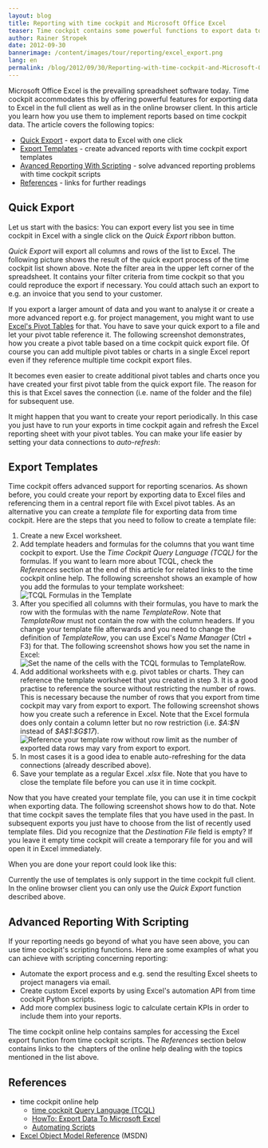 ```yaml
---
layout: blog
title: Reporting with time cockpit and Microsoft Office Excel
teaser: Time cockpit contains some powerful functions to export data to Microsoft Office Excel. Learn how you use this feature for reporting purposes.
author: Rainer Stropek
date: 2012-09-30
bannerimage: /content/images/tour/reporting/excel_export.png
lang: en
permalink: /blog/2012/09/30/Reporting-with-time-cockpit-and-Microsoft-Office-Excel
---
```


<p>Microsoft Office Excel is the prevailing spreadsheet software today. Time cockpit accommodates this by offering powerful features for exporting data to Excel in the full client as well as in the online browser client. In this article you learn how you use them to implement reports based on time cockpit data. The article covers the following topics:</p><ul>
  <li>
    <a href="#QuickExport">Quick Export</a> - export data to Excel with one click</li>
  <li>
    <a href="#ExportTemplates">Export Templates</a> - create advanced reports with time cockpit export templates</li>
  <li>
    <a href="#Scripting">Avanced Reporting With Scripting</a> - solve advanced reporting problems with time cockpit scripts</li>
  <li>
    <a href="#References">References</a> - links for further readings</li>
</ul><h2>
  <a id="QuickExport"></a>Quick Export</h2><p>Let us start with the basics: You can export every list you see in time cockpit in Excel with a single click on the <em>Quick Export</em> ribbon button.</p><function name="Composite.Media.ImageGallery.Slimbox2">
  <param name="MediaImage" value="MediaArchive:ae6e4b81-289e-43f6-8492-855a3a8bad66" />
  <param name="GroupName" value=" page" />
</function><p>
  <em>Quick Export</em> will export all columns and rows of the list to Excel. The following picture shows the result of the quick export process of the time cockpit list shown above. Note the filter area in the upper left corner of the spreadsheet. It contains your filter criteria from time cockpit so that you could reproduce the export if necessary. You could attach such an export to e.g. an invoice that you send to your customer.</p><function name="Composite.Media.ImageGallery.Slimbox2">
  <param name="MediaImage" value="MediaArchive:5e28a207-3f46-49bb-b259-27174240c1bc" />
  <param name="GroupName" value=" page" />
</function><p>If you export a larger amount of data and you want to analyse it or create a more advanced report e.g. for project management, you might want to use <a href="http://office.microsoft.com/en-us/excel-help/create-or-delete-a-pivottable-or-pivotchart-report-HP010342375.aspx?CTT=3" title="Read more about Pivot Tables in the Microsoft Office help" target="_blank">Excel's Pivot Tables</a> for that. You have to save your quick export to a file and let your pivot table reference it. The following screenshot demonstrates, how you create a pivot table based on a time cockpit quick export file. Of course you can add multiple pivot tables or charts in a single Excel report even if they reference multiple time cockpit export files.</p><function name="Composite.Media.ImageGallery.Slimbox2">
  <param name="MediaImage" value="MediaArchive:485a72e6-aa44-4b3a-bf6e-171fc687c3d8" />
  <param name="GroupName" value=" page" />
</function><p>It becomes even easier to create additional pivot tables and charts once you have created your first pivot table from the quick export file. The reason for this is that Excel saves the connection (i.e. name of the folder and the file) for subsequent use.</p><function name="Composite.Media.ImageGallery.Slimbox2">
  <param name="MediaImage" value="MediaArchive:70f57820-ec24-4df1-8c53-3e60bc2f24da" />
  <param name="GroupName" value=" page" />
</function><p>It might happen that you want to create your report periodically. In this case you just have to run your exports in time cockpit again and refresh the Excel reporting sheet with your pivot tables. You can make your life easier by setting your data connections to <em>auto-refresh</em>:</p><function name="Composite.Media.ImageGallery.Slimbox2">
  <param name="MediaImage" value="MediaArchive:3dc0522b-9d06-405b-878a-16cb6b2bbb99" />
  <param name="GroupName" value=" page" />
</function><h2>
  <a id="ExportTemplates"></a>Export Templates</h2><p>Time cockpit offers advanced support for reporting scenarios. As shown before, you could create your report by exporting data to Excel files and referencing them in a central report file with Excel pivot tables. As an alternative you can create a <em>template</em> file for exporting data from time cockpit. Here are the steps that you need to follow to create a template file:</p><ol>
  <li>Create a new Excel worksheet.</li>
  <li>Add template headers and formulas for the columns that you want time cockpit to export. Use the <em>Time Cockpit Query Language (TCQL)</em> for the formulas. If you want to learn more about TCQL, check the <em>References</em> section at the end of this article for related links to the time cockpit online help. The following screenshot shows an example of how you add the formulas to your template worksheet:
<br /><img src="{{site.baseurl}}/content/images/blog/2012/09/TcqlInExcel.png" alt="TCQL Formulas in the Template" title="TCQL Formulas in the Template" /></li>
  <li>After you specified all columns with their formulas, you have to mark the row with the formulas with the name <em>TemplateRow</em>. Note that <em>TemplateRow</em> must not contain the row with the column headers. If you change your template file afterwards and you need to change the definition of <em>TemplateRow</em>, you can use Excel's <em>Name Manager</em> (Ctrl + F3) for that. The following screenshot shows how you set the name in Excel:
<br /><img src="{{site.baseurl}}/content/images/blog/2012/09/TemplateRowInExcel.png" alt="Set the name of the cells with the TCQL formulas to TemplateRow." title="Set the name of the cells with the TCQL formulas to TemplateRow." /></li>
  <li>Add additional worksheets with e.g. pivot tables or charts. They can reference the template worksheet that you created in step 3. It is a good practise to reference the source without restricting the number of rows. This is necessary because the number of rows that you export from time cockpit may vary from export to export. The following screenshot shows how you create such a reference in Excel. Note that the Excel formula does only contain a column letter but no row restriction (i.e. <em>$A:$N</em> instead of <em>$A$1:$G$17</em>).
<br /><img src="{{site.baseurl}}/content/images/blog/2012/09/ReferencingTemplate.png" alt="Reference your template row without row limit as the number of exported data rows may vary from export to export." title="Reference your template row without row limit as the number of exported data rows may vary from export to export." /></li>
  <li>In most cases it is a good idea to enable auto-refreshing for the data connections (already described above).</li>
  <li>Save your template as a regular Excel <em>.xlsx</em> file. Note that you have to close the template file before you can use it in time cockpit.</li>
</ol><p>Now that you have created your template file, you can use it in time cockpit when exporting data. The following screenshot shows how to do that. Note that time cockpit saves the template files that you have used in the past. In subsequent exports you just have to choose from the list of recently used template files. Did you recognize that the <em>Destination File</em> field is empty? If you leave it empty time cockpit will create a temporary file for you and will open it in Excel immediately.</p><function name="Composite.Media.ImageGallery.Slimbox2">
  <param name="MediaImage" value="MediaArchive:723da6fa-5c15-4203-88c2-d9cb300b1c58" />
  <param name="GroupName" value=" page" />
</function><p>When you are done your report could look like this:</p><function name="Composite.Media.ImageGallery.Slimbox2">
  <param name="MediaImage" value="MediaArchive:25014f19-5f95-4565-89ec-4f211b1d8ed0" />
  <param name="GroupName" value=" page" />
</function><p>Currently the use of templates is only support in the time cockpit full client. In the online browser client you can only use the <em>Quick Export</em> function described above.</p><h2>
  <a id="Scripting"></a>Advanced Reporting With Scripting</h2><p>If your reporting needs go beyond of what you have seen above, you can use time cockpit's scripting functions. Here are some examples of what you can achieve with scripting concerning reporting:</p><ul class="checkList">
  <li>Automate the export process and e.g. send the resulting Excel sheets to project managers via email.</li>
  <li>Create custom Excel exports by using Excel's automation API from time cockpit Python scripts.</li>
  <li>Add more complex business logic to calculate certain KPIs in order to include them into your reports.</li>
</ul><p>The time cockpit online help contains samples for accessing the Excel export function from time cockpit scripts. The <em>References</em> section below contains links to the  chapters of the online help dealing with the topics mentioned in the list above.</p><h2>
  <a id="References"></a>References</h2><ul>
  <li>time cockpit online help

<ul><li><a href="http://help.timecockpit.com/index.aspx?topic=/html/a7465f29-c739-4a14-bf5b-09821133dd9a.htm" title="Link to time cockpit online help" target="_blank">time cockpit Query Language (TCQL)</a></li><li><a href="http://help.timecockpit.com/index.aspx?topic=html/e8bb04e7-3cd7-4161-9ca4-47a718e3c1b0.htm" title="Link to time cockpit online help" target="_blank">HowTo: Export Data To Microsoft Excel</a><br /></li><li><a href="http://help.timecockpit.com/index.aspx?topic=html/7c78b76a-2526-4408-accc-ccae19bbca45.htm" title="Link to time cockpit online help" target="_blank">Automating Scripts</a></li></ul></li>
  <li>
    <a href="http://msdn.microsoft.com/en-us/library/office/ff194068.aspx" title="Excel Object Model Reference on MSDN" target="_blank">Excel Object Model Reference</a> (MSDN)</li>
</ul>
